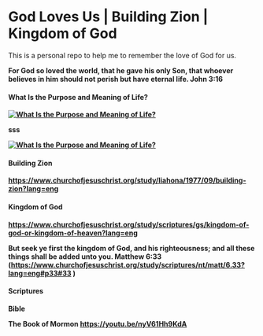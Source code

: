# God Loves Us | Building Zion | Kingdom of God

This is a personal repo to help me to remember the love of God for us. 

<b>For God so loved the world, that he gave his only Son, that whoever believes in him should not perish but have eternal life.
John 3:16<b>

#### What Is the Purpose and Meaning of Life?
[![What Is the Purpose and Meaning of Life?](http://i.imgur.com/t9iYqKk00Bc.png)](https://youtu.be/t9iYqKk00Bc "What Is the Purpose and Meaning of Life?")


sss



[![What Is the Purpose and Meaning of Life?](http://img.youtube.com/vi/t9iYqKk00Bc/0.jpg)](https://www.youtube.com/embed/t9iYqKk00Bc
 "What Is the Purpose and Meaning of Life?")



#### Building Zion
https://www.churchofjesuschrist.org/study/liahona/1977/09/building-zion?lang=eng

#### Kingdom of God
https://www.churchofjesuschrist.org/study/scriptures/gs/kingdom-of-god-or-kingdom-of-heaven?lang=eng

But seek ye first the kingdom of God, and his righteousness; and all these things shall be added unto you.
Matthew 6:33 (https://www.churchofjesuschrist.org/study/scriptures/nt/matt/6.33?lang=eng#p33#33 )

#### Scriptures

Bible 

The Book of Mormon 
https://youtu.be/nyV61Hh9KdA
